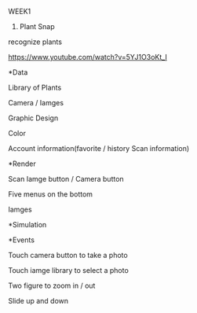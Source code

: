 WEEK1

1. Plant Snap

recognize plants

https://www.youtube.com/watch?v=5YJ1O3oKt_I



*Data

Library of Plants

Camera / Iamges

Graphic Design

Color

Account information(favorite / history Scan information)



*Render

Scan Iamge button / Camera button

Five menus on the bottom

Iamges


*Simulation



*Events

Touch camera button to take a photo

Touch iamge library to select a photo

Two figure to zoom in / out

Slide up and down
